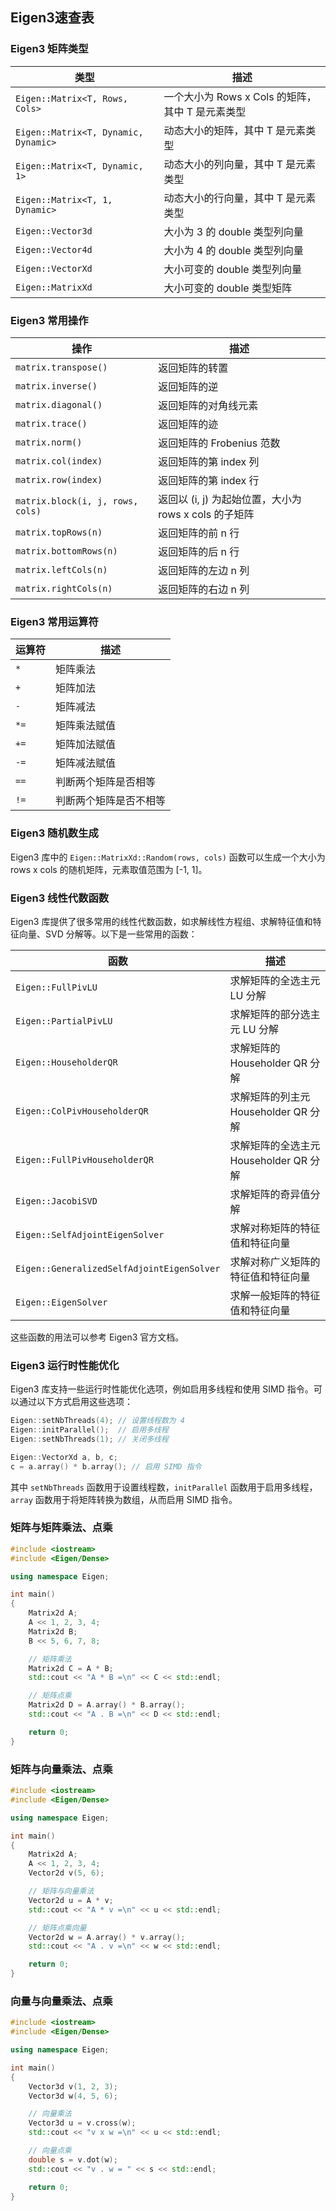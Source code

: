 ## Eigen3速查表

### Eigen3 矩阵类型

| 类型  | 描述  |
| --- | --- |
| `Eigen::Matrix<T, Rows, Cols>` | 一个大小为 Rows x Cols 的矩阵，其中 T 是元素类型 |
| `Eigen::Matrix<T, Dynamic, Dynamic>` | 动态大小的矩阵，其中 T 是元素类型 |
| `Eigen::Matrix<T, Dynamic, 1>` | 动态大小的列向量，其中 T 是元素类型 |
| `Eigen::Matrix<T, 1, Dynamic>` | 动态大小的行向量，其中 T 是元素类型 |
| `Eigen::Vector3d` | 大小为 3 的 double 类型列向量 |
| `Eigen::Vector4d` | 大小为 4 的 double 类型列向量 |
| `Eigen::VectorXd` | 大小可变的 double 类型列向量 |
| `Eigen::MatrixXd` | 大小可变的 double 类型矩阵 |

### Eigen3 常用操作

| 操作  | 描述  |
| --- | --- |
| `matrix.transpose()` | 返回矩阵的转置 |
| `matrix.inverse()` | 返回矩阵的逆 |
| `matrix.diagonal()` | 返回矩阵的对角线元素 |
| `matrix.trace()` | 返回矩阵的迹 |
| `matrix.norm()` | 返回矩阵的 Frobenius 范数 |
| `matrix.col(index)` | 返回矩阵的第 index 列 |
| `matrix.row(index)` | 返回矩阵的第 index 行 |
| `matrix.block(i, j, rows, cols)` | 返回以 (i, j) 为起始位置，大小为 rows x cols 的子矩阵 |
| `matrix.topRows(n)` | 返回矩阵的前 n 行 |
| `matrix.bottomRows(n)` | 返回矩阵的后 n 行 |
| `matrix.leftCols(n)` | 返回矩阵的左边 n 列 |
| `matrix.rightCols(n)` | 返回矩阵的右边 n 列 |

### Eigen3 常用运算符

| 运算符 | 描述  |
| --- | --- |
| `*` | 矩阵乘法 |
| `+` | 矩阵加法 |
| `-` | 矩阵减法 |
| `*=` | 矩阵乘法赋值 |
| `+=` | 矩阵加法赋值 |
| `-=` | 矩阵减法赋值 |
| `==` | 判断两个矩阵是否相等 |
| `!=` | 判断两个矩阵是否不相等 |

### Eigen3 随机数生成

Eigen3 库中的 `Eigen::MatrixXd::Random(rows, cols)` 函数可以生成一个大小为 rows x cols 的随机矩阵，元素取值范围为 [-1, 1]。

### Eigen3 线性代数函数

Eigen3 库提供了很多常用的线性代数函数，如求解线性方程组、求解特征值和特征向量、SVD 分解等。以下是一些常用的函数：

| 函数  | 描述  |
| --- | --- |
| `Eigen::FullPivLU` | 求解矩阵的全选主元 LU 分解 |
| `Eigen::PartialPivLU` | 求解矩阵的部分选主元 LU 分解 |
| `Eigen::HouseholderQR` | 求解矩阵的 Householder QR 分解 |
| `Eigen::ColPivHouseholderQR` | 求解矩阵的列主元 Householder QR 分解 |
| `Eigen::FullPivHouseholderQR` | 求解矩阵的全选主元 Householder QR 分解 |
| `Eigen::JacobiSVD` | 求解矩阵的奇异值分解 |
| `Eigen::SelfAdjointEigenSolver` | 求解对称矩阵的特征值和特征向量 |
| `Eigen::GeneralizedSelfAdjointEigenSolver` | 求解对称广义矩阵的特征值和特征向量 |
| `Eigen::EigenSolver` | 求解一般矩阵的特征值和特征向量 |

这些函数的用法可以参考 Eigen3 官方文档。

### Eigen3 运行时性能优化

Eigen3 库支持一些运行时性能优化选项，例如启用多线程和使用 SIMD 指令。可以通过以下方式启用这些选项：

```cpp
Eigen::setNbThreads(4); // 设置线程数为 4
Eigen::initParallel();  // 启用多线程
Eigen::setNbThreads(1); // 关闭多线程

Eigen::VectorXd a, b, c;
c = a.array() * b.array(); // 启用 SIMD 指令

```

其中 `setNbThreads` 函数用于设置线程数，`initParallel` 函数用于启用多线程，`array` 函数用于将矩阵转换为数组，从而启用 SIMD 指令。

### 矩阵与矩阵乘法、点乘

```cpp
#include <iostream>
#include <Eigen/Dense>

using namespace Eigen;

int main()
{
    Matrix2d A;
    A << 1, 2, 3, 4;
    Matrix2d B;
    B << 5, 6, 7, 8;

    // 矩阵乘法
    Matrix2d C = A * B;
    std::cout << "A * B =\n" << C << std::endl;

    // 矩阵点乘
    Matrix2d D = A.array() * B.array();
    std::cout << "A . B =\n" << D << std::endl;

    return 0;
}

```

### 矩阵与向量乘法、点乘

```cpp
#include <iostream>
#include <Eigen/Dense>

using namespace Eigen;

int main()
{
    Matrix2d A;
    A << 1, 2, 3, 4;
    Vector2d v(5, 6);

    // 矩阵与向量乘法
    Vector2d u = A * v;
    std::cout << "A * v =\n" << u << std::endl;

    // 矩阵点乘向量
    Vector2d w = A.array() * v.array();
    std::cout << "A . v =\n" << w << std::endl;

    return 0;
}

```

### 向量与向量乘法、点乘

```cpp
#include <iostream>
#include <Eigen/Dense>

using namespace Eigen;

int main()
{
    Vector3d v(1, 2, 3);
    Vector3d w(4, 5, 6);

    // 向量乘法
    Vector3d u = v.cross(w);
    std::cout << "v x w =\n" << u << std::endl;

    // 向量点乘
    double s = v.dot(w);
    std::cout << "v . w = " << s << std::endl;

    return 0;
}
```
